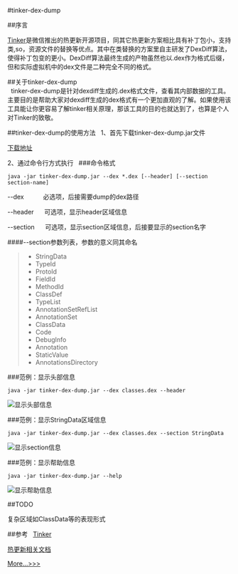 #tinker-dex-dump

##序言  

[Tinker](https://github.com/Tencent/tinker)是微信推出的热更新开源项目，同其它热更新方案相比具有补丁包小，支持类,so，资源文件的替换等优点。其中在类替换的方案里自主研发了DexDiff算法，使得补丁包变的更小。DexDiff算法最终生成的产物虽然也以.dex作为格式后缀，但和实际虚拟机中的dex文件是二种完全不同的格式。  

##关于tinker-dex-dump  
  
tinker-dex-dump是针对dexdiff生成的.dex格式文件，查看其内部数据的工具。主要目的是帮助大家对dexdiff生成的dex格式有一个更加直观的了解。如果使用该工具能让你更容易了解tinker相关原理，那该工具的目的也就达到了，也算是个人对Tinker的致敬。  

  
  
##tinker-dex-dump的使用方法  
1、首先下载tinker-dex-dump.jar文件  

[下载地址](https://github.com/LaurenceYang/tinker-dex-dump/blob/master/lib/tinker-dex-dump.jar)
  
2、通过命令行方式执行  
###命令格式
  
 ```
 java -jar tinker-dex-dump.jar --dex *.dex [--header] [--section section-name]
 ```
 --dex            必选项，后接需要dump的dex路径  
 
 --header      可选项，显示header区域信息
 
 --section      可选项，显示section区域信息，后接要显示的section名字  
 
 
####--section参数列表，参数的意义同其命名
 
> * StringData
> * TypeId
> * ProtoId
> * FieldId
> * MethodId
> * ClassDef
> * TypeList
> * AnnotationSetRefList
> * AnnotationSet
> * ClassData
> * Code
> * DebugInfo
> * Annotation
> * StaticValue
> * AnnotationsDirectory
 
###范例：显示头部信息  
```
java -jar tinker-dex-dump.jar --dex classes.dex --header
```
![显示头部信息](https://github.com/LaurenceYang/tinker-dex-dump/blob/master/asserts/command_show_header.png)

###范例：显示StringData区域信息   
```
java -jar tinker-dex-dump.jar --dex classes.dex --section StringData
```
![显示section信息](https://github.com/LaurenceYang/tinker-dex-dump/blob/master/asserts/command_show_section.png)

###范例：显示帮助信息  
```
java -jar tinker-dex-dump.jar --help
```
![显示帮助信息](https://github.com/LaurenceYang/tinker-dex-dump/blob/master/asserts/command_show_help.png)
  
##TODO  
  
复杂区域如ClassData等的表现形式  

##参考  
[Tinker](https://github.com/Tencent/tinker)  

[热更新相关文档](https://github.com/LaurenceYang/article)  

[More...>>>](http://www.cnblogs.com/yyangblog/)

